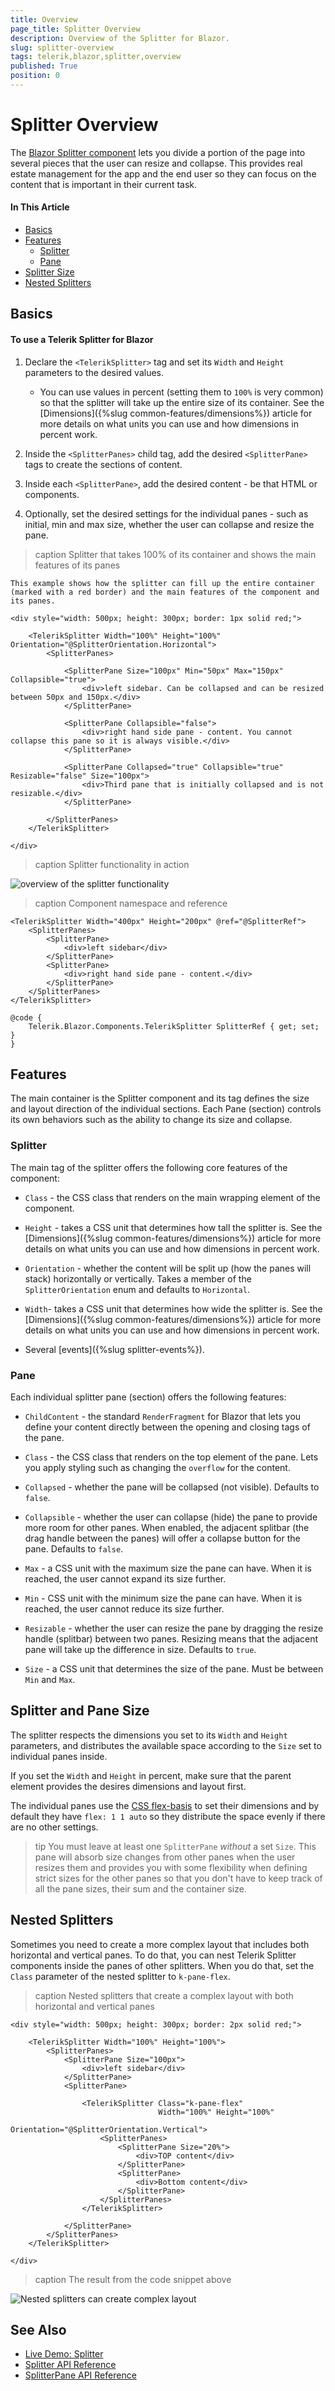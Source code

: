 ```yaml
---
title: Overview
page_title: Splitter Overview
description: Overview of the Splitter for Blazor.
slug: splitter-overview
tags: telerik,blazor,splitter,overview
published: True
position: 0
---
```


# Splitter Overview

The <a href="https://www.telerik.com/blazor-ui/splitter" target="_blank">Blazor Splitter component</a> lets you divide a portion of the page into several pieces that the user can resize and collapse. This provides real estate management for the app and the end user so they can focus on the content that is important in their current task.

#### In This Article

* [Basics](#basics)
* [Features](#features)
	* [Splitter](#splitter)
	* [Pane](#pane)
* [Splitter Size](#splitter-size)
* [Nested Splitters](#nested-splitters)

## Basics

#### To use a Telerik Splitter for Blazor

1. Declare the `<TelerikSplitter>` tag and set its `Width` and `Height` parameters to the desired values.

    * You can use values in percent (setting them to `100%` is very common) so that the splitter will take up the entire size of its container. See the [Dimensions]({%slug common-features/dimensions%}) article for more details on what units you can use and how dimensions in percent work.

1. Inside the `<SplitterPanes>` child tag, add the desired `<SplitterPane>` tags to create the sections of content.

1. Inside each `<SplitterPane>`, add the desired content - be that HTML or components.

1. Optionally, set the desired settings for the individual panes - such as initial, min and max size, whether the user can collapse and resize the pane.

>caption Splitter that takes 100% of its container and shows the main features of its panes

````CSHTML
This example shows how the splitter can fill up the entire container (marked with a red border) and the main features of the component and its panes.

<div style="width: 500px; height: 300px; border: 1px solid red;">

    <TelerikSplitter Width="100%" Height="100%" Orientation="@SplitterOrientation.Horizontal">
        <SplitterPanes>
        
            <SplitterPane Size="100px" Min="50px" Max="150px" Collapsible="true">
                <div>left sidebar. Can be collapsed and can be resized between 50px and 150px.</div>
            </SplitterPane>
            
            <SplitterPane Collapsible="false">
                <div>right hand side pane - content. You cannot collapse this pane so it is always visible.</div>
            </SplitterPane>
            
            <SplitterPane Collapsed="true" Collapsible="true" Resizable="false" Size="100px">
                <div>Third pane that is initially collapsed and is not resizable.</div>
            </SplitterPane>
            
        </SplitterPanes>
    </TelerikSplitter>
    
</div>
````

>caption Splitter functionality in action

![overview of the splitter functionality](images/splitter-overview.gif)


>caption Component namespace and reference

````CSHTML
<TelerikSplitter Width="400px" Height="200px" @ref="@SplitterRef">
    <SplitterPanes>
        <SplitterPane>
            <div>left sidebar</div>
        </SplitterPane>
        <SplitterPane>
            <div>right hand side pane - content.</div>
        </SplitterPane>
    </SplitterPanes>
</TelerikSplitter>

@code {
    Telerik.Blazor.Components.TelerikSplitter SplitterRef { get; set; }
}
````


## Features

The main container is the Splitter component and its tag defines the size and layout direction of the individual sections. Each Pane (section) controls its own behaviors such as the ability to change its size and collapse.

### Splitter

The main tag of the splitter offers the following core features of the component:

* `Class` - the CSS class that renders on the main wrapping element of the component.

* `Height` - takes a CSS unit that determines how tall the splitter is. See the [Dimensions]({%slug common-features/dimensions%}) article for more details on what units you can use and how dimensions in percent work.

* `Orientation` - whether the content will be split up (how the panes will stack) horizontally or vertically. Takes a member of the `SplitterOrientation` enum and defaults to `Horizontal`.

* `Width`- takes a CSS unit that determines how wide the splitter is. See the [Dimensions]({%slug common-features/dimensions%}) article for more details on what units you can use and how dimensions in percent work.

* Several [events]({%slug splitter-events%}).

### Pane

Each individual splitter pane (section) offers the following features:

* `ChildContent` - the standard `RenderFragment` for Blazor that lets you define your content directly between the opening and closing tags of the pane.

* `Class` - the CSS class that renders on the top element of the pane. Lets you apply styling such as changing the `overflow` for the content.

* `Collapsed` - whether the pane will be collapsed (not visible). Defaults to `false`.

* `Collapsible` - whether the user can collapse (hide) the pane to provide more room for other panes. When enabled, the adjacent splitbar (the drag handle between the panes) will offer a collapse button for the pane. Defaults to `false`.

* `Max` - a CSS unit with the maximum size the pane can have. When it is reached, the user cannot expand its size further.

* `Min` -  CSS unit with the minimum size the pane can have. When it is reached, the user cannot reduce its size further.

* `Resizable` - whether the user can resize the pane by dragging the resize handle (splitbar) between two panes. Resizing means that the adjacent pane will take up the difference in size. Defaults to `true`.

* `Size` - a CSS unit that determines the size of the pane. Must be between `Min` and `Max`.

## Splitter and Pane Size

The splitter respects the dimensions you set to its `Width` and `Height` parameters, and distributes the available space according to the `Size` set to individual panes inside.

If you set the `Width` and `Height` in percent, make sure that the parent element provides the desires dimensions and layout first.

The individual panes use the <a href="https://developer.mozilla.org/en-US/docs/Web/CSS/flex-basis" target="_blank">CSS flex-basis</a> to set their dimensions and by default they have `flex: 1 1 auto` so they distribute the space evenly if there are no other settings.

>tip You must leave at least one `SplitterPane` *without* a set `Size`. This pane will absorb size changes from other panes when the user resizes them and provides you with some flexibility when defining strict sizes for the other panes so that you don't have to keep track of all the pane sizes, their sum and the container size.


## Nested Splitters

Sometimes you need to create a more complex layout that includes both horizontal and vertical panes. To do that, you can nest Telerik Splitter components inside the panes of other splitters. When you do that, set the `Class` parameter of the nested splitter to `k-pane-flex`.

>caption Nested splitters that create a complex layout with both horizontal and vertical panes

````CSHTML
<div style="width: 500px; height: 300px; border: 2px solid red;">

    <TelerikSplitter Width="100%" Height="100%">
        <SplitterPanes>
            <SplitterPane Size="100px">
                <div>left sidebar</div>
            </SplitterPane>
            <SplitterPane>

                <TelerikSplitter Class="k-pane-flex"
                                 Width="100%" Height="100%"
                                 Orientation="@SplitterOrientation.Vertical">
                    <SplitterPanes>
                        <SplitterPane Size="20%">
                            <div>TOP content</div>
                        </SplitterPane>
                        <SplitterPane>
                            <div>Bottom content</div>
                        </SplitterPane>
                    </SplitterPanes>
                </TelerikSplitter>

            </SplitterPane>
        </SplitterPanes>
    </TelerikSplitter>

</div>
````

>caption The result from the code snippet above

![Nested splitters can create complex layout](images/nested-splitter-result.png)

## See Also

  * [Live Demo: Splitter](https://demos.telerik.com/blazor-ui/splitter/overview)
  * [Splitter API Reference](https://docs.telerik.com/blazor-ui/api/Telerik.Blazor.Components.TelerikSplitter)
  * [SplitterPane API Reference](https://docs.telerik.com/blazor-ui/api/Telerik.Blazor.Components.TelerikSplitterPane)
